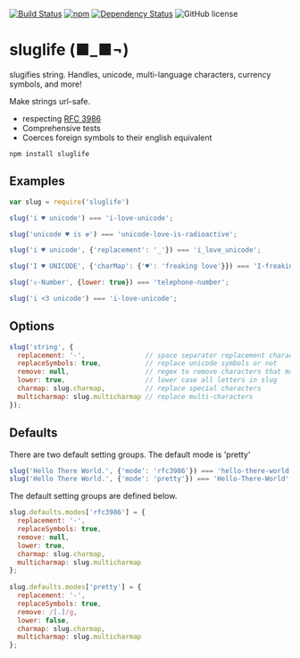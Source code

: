 [![Build Status](https://travis-ci.com/jarrodconnolly/sluglife.svg?branch=master)](https://travis-ci.com/jarrodconnolly/sluglife) [![npm](https://img.shields.io/npm/v/sluglife.svg)](https://www.npmjs.com/package/sluglife) [![Dependency Status](https://david-dm.org/jarrodconnolly/sluglife.svg)](https://david-dm.org/jarrodconnolly/sluglife) ![GitHub license](https://img.shields.io/github/license/jarrodconnolly/sequelize-slugify.svg)

# sluglife (■_■¬)

slugifies string. Handles, unicode, multi-language characters, currency symbols, and more!

Make strings url-safe.

- respecting [RFC 3986](https://tools.ietf.org/html/rfc3986)
- Comprehensive tests
- Coerces foreign symbols to their english equivalent

```
npm install sluglife
```

## Examples

```javascript
var slug = require('sluglife')

slug('i ♥ unicode') === 'i-love-unicode';

slug('unicode ♥ is ☢') === 'unicode-love-is-radioactive';

slug('i ♥ unicode', {'replacement': '_'}) === 'i_love_unicode';

slug('I ♥ UNICODE', {'charMap': {'♥': 'freaking love'}}) === 'I-freaking-love-UNICODE';

slug('☏-Number', {lower: true}) === 'telephone-number';

slug('i <3 unicode') === 'i-love-unicode';
```

## Options

```javascript
slug('string', {
  replacement: '-',               // space separator replacement character
  replaceSymbols: true,           // replace unicode symbols or not
  remove: null,                   // regex to remove characters that match (see 'pretty' definition)
  lower: true,                    // lower case all letters in slug
  charmap: slug.charmap,          // replace special characters
  multicharmap: slug.multicharmap // replace multi-characters
});
```

## Defaults
There are two default setting groups.
The default mode is 'pretty'

```javascript
slug('Hello There World.', {'mode': 'rfc3986'}) === 'hello-there-world.';
slug('Hello There World.', {'mode': 'pretty'}) === 'Hello-There-World';
```
The default setting groups are defined below.
```javascript
slug.defaults.modes['rfc3986'] = {
  replacement: '-',
  replaceSymbols: true,
  remove: null,
  lower: true,
  charmap: slug.charmap,
  multicharmap: slug.multicharmap
};
 
slug.defaults.modes['pretty'] = {
  replacement: '-',
  replaceSymbols: true,
  remove: /[.]/g,
  lower: false,
  charmap: slug.charmap,
  multicharmap: slug.multicharmap
};
```



